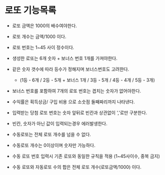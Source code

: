 # 로또 기능목록
* 로또 금액은 1000의 배수여야한다.
* 로또 개수는 금액/1000 이다.
* 로또 번호는 1~45 사이 정수이다. 
* 생성한 로또는 6개 숫자 + 보너스 번호 1개를 가져야한다.
* 같은 숫자 갯수에 따라 등수가 정해지며 보너스번호도 고려한다. 
  * (1등 - 6개 / 2등 - 5개 + 보너스 1개 / 3등 - 5개 / 4등 - 4개 / 5등 - 3개)
* 보너스 번호를 포함하여 7개의 로또 번호는 겹치는 숫자가 없어야한다.
* 수익률은 획득상금/ 구입 비용 으로 소숫점 둘째짜리까지 나타낸다. 
* 입력받는 당첨 로또 번호는 숫자 앞뒤로 빈칸과 상관없이 ','로만 구분한다.
* 빈칸, 숫자가 아닌 값이 입력되는경우 에러발생한다.

* 수동로또는 전체 로또 개수를 넘을 수 없다.
* 수동로또 개수는 0이상이며 숫자만 가능하다.
* 수동 로또 번호 입력시 기존 로또와 동일한 규칙을 적용 (1~45사이수, 중복 금지)
* 수동 로또와 자동로또 수의 합은 전체 로또 개수(로또금액/1000) 이다.
